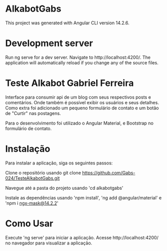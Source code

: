 # AlkabotGabs
This project was generated with Angular CLI version 14.2.6.

# Development server
Run ng serve for a dev server. Navigate to http://localhost:4200/. The application will automatically reload if you change any of the source files.

# Teste Alkabot Gabriel Ferreira

Interface para consumir api de um blog com seus respectivos posts e comentários. Onde também é possível exibir os usuários e seus detalhes. Como extra foi adicionado um pequeno formulário de contato e um botão de "Curtir" nas postagens.

Para o desenvolvimento foi utilizado o Angular Material, e Bootstrap no formulário de contato.

# Instalação

Para instalar a aplicação, siga os seguintes passos:

Clone o repositório usando git clone https://github.com/Gabs-024/TesteAlkabotGabs.git

Navegue até a pasta do projeto usando 'cd alkabotgabs'

Instale as dependências usando 'npm install', 'ng add @angular/material' e 'npm i ngx-mask@14.2.2'

# Como Usar

Execute 'ng serve' para iniciar a aplicação. Acesse http://localhost:4200/ no navegador para visualizar a aplicação.
